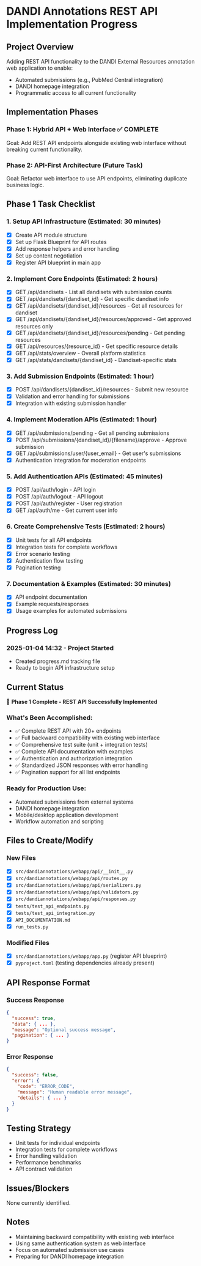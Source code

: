 # DANDI Annotations REST API Implementation Progress

## Project Overview
Adding REST API functionality to the DANDI External Resources annotation web application to enable:
- Automated submissions (e.g., PubMed Central integration)
- DANDI homepage integration
- Programmatic access to all current functionality

## Implementation Phases

### Phase 1: Hybrid API + Web Interface ✅ COMPLETE
Goal: Add REST API endpoints alongside existing web interface without breaking current functionality.

### Phase 2: API-First Architecture (Future Task)
Goal: Refactor web interface to use API endpoints, eliminating duplicate business logic.

## Phase 1 Task Checklist

### 1. Setup API Infrastructure (Estimated: 30 minutes)
- [x] Create API module structure
- [x] Set up Flask Blueprint for API routes
- [x] Add response helpers and error handling
- [x] Set up content negotiation
- [x] Register API blueprint in main app

### 2. Implement Core Endpoints (Estimated: 2 hours)
- [x] GET /api/dandisets - List all dandisets with submission counts
- [x] GET /api/dandisets/{dandiset_id} - Get specific dandiset info
- [x] GET /api/dandisets/{dandiset_id}/resources - Get all resources for dandiset
- [x] GET /api/dandisets/{dandiset_id}/resources/approved - Get approved resources only
- [x] GET /api/dandisets/{dandiset_id}/resources/pending - Get pending resources
- [x] GET /api/resources/{resource_id} - Get specific resource details
- [x] GET /api/stats/overview - Overall platform statistics
- [x] GET /api/stats/dandisets/{dandiset_id} - Dandiset-specific stats

### 3. Add Submission Endpoints (Estimated: 1 hour)
- [x] POST /api/dandisets/{dandiset_id}/resources - Submit new resource
- [x] Validation and error handling for submissions
- [x] Integration with existing submission handler

### 4. Implement Moderation APIs (Estimated: 1 hour)
- [x] GET /api/submissions/pending - Get all pending submissions
- [x] POST /api/submissions/{dandiset_id}/{filename}/approve - Approve submission
- [x] GET /api/submissions/user/{user_email} - Get user's submissions
- [x] Authentication integration for moderation endpoints

### 5. Add Authentication APIs (Estimated: 45 minutes)
- [x] POST /api/auth/login - API login
- [x] POST /api/auth/logout - API logout
- [x] POST /api/auth/register - User registration
- [x] GET /api/auth/me - Get current user info

### 6. Create Comprehensive Tests (Estimated: 2 hours)
- [x] Unit tests for all API endpoints
- [x] Integration tests for complete workflows
- [x] Error scenario testing
- [x] Authentication flow testing
- [x] Pagination testing

### 7. Documentation & Examples (Estimated: 30 minutes)
- [x] API endpoint documentation
- [x] Example requests/responses
- [x] Usage examples for automated submissions

## Progress Log

### 2025-01-04 14:32 - Project Started
- Created progress.md tracking file
- Ready to begin API infrastructure setup

## Current Status
🎉 **Phase 1 Complete - REST API Successfully Implemented**

### What's Been Accomplished:
- ✅ Complete REST API with 20+ endpoints
- ✅ Full backward compatibility with existing web interface
- ✅ Comprehensive test suite (unit + integration tests)
- ✅ Complete API documentation with examples
- ✅ Authentication and authorization integration
- ✅ Standardized JSON responses with error handling
- ✅ Pagination support for all list endpoints

### Ready for Production Use:
- Automated submissions from external systems
- DANDI homepage integration
- Mobile/desktop application development
- Workflow automation and scripting

## Files to Create/Modify

### New Files
- [x] `src/dandiannotations/webapp/api/__init__.py`
- [x] `src/dandiannotations/webapp/api/routes.py`
- [x] `src/dandiannotations/webapp/api/serializers.py`
- [x] `src/dandiannotations/webapp/api/validators.py`
- [x] `src/dandiannotations/webapp/api/responses.py`
- [x] `tests/test_api_endpoints.py`
- [x] `tests/test_api_integration.py`
- [x] `API_DOCUMENTATION.md`
- [x] `run_tests.py`

### Modified Files
- [x] `src/dandiannotations/webapp/app.py` (register API blueprint)
- [x] `pyproject.toml` (testing dependencies already present)

## API Response Format

### Success Response
```json
{
  "success": true,
  "data": { ... },
  "message": "Optional success message",
  "pagination": { ... }
}
```

### Error Response
```json
{
  "success": false,
  "error": {
    "code": "ERROR_CODE",
    "message": "Human readable error message",
    "details": { ... }
  }
}
```

## Testing Strategy
- Unit tests for individual endpoints
- Integration tests for complete workflows
- Error handling validation
- Performance benchmarks
- API contract validation

## Issues/Blockers
None currently identified.

## Notes
- Maintaining backward compatibility with existing web interface
- Using same authentication system as web interface
- Focus on automated submission use cases
- Preparing for DANDI homepage integration
